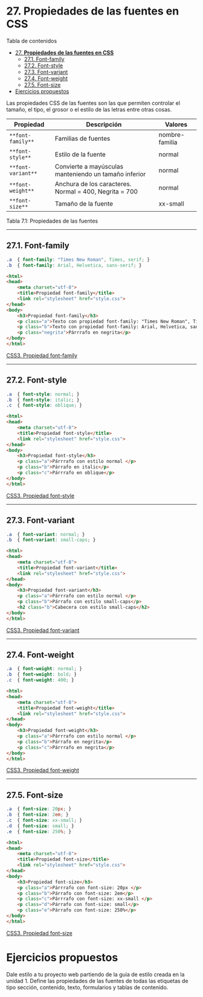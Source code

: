 # 27. **Propiedades de las fuentes en CSS**

Tabla de contenidos

- [27. **Propiedades de las fuentes en CSS**](#27-propiedades-de-las-fuentes-en-css)
  - [27.1. Font-family](#271-font-family)
  - [27.2. Font-style](#272-font-style)
  - [27.3. Font-variant](#273-font-variant)
  - [27.4. Font-weight](#274-font-weight)
  - [27.5. Font-size](#275-font-size)
- [Ejercicios propuestos](#ejercicios-propuestos)

Las propiedades CSS de las fuentes son las que permiten controlar el tamaño, el tipo, el grosor o el estilo de las letras entre otras cosas.

| Propiedad | Descripción | Valores |
| --- | --- | --- |
| `**font-family**` | Familias de fuentes | nombre-familia|nombre-familia-genérica| * |
| `**font-style**` | Estilo de la fuente | normal | italic | oblique |
| `**font-variant**` | Convierte a mayúsculas manteniendo un tamaño inferior | normal | small-caps |
| `**font-weight**` | Anchura de los caracteres. Normal = 400, Negrita = 700 | normal | bold | bolder | lighter | 100 | 200 | 300 | 400 | 500 | 600 | 700 | 800 | 900 |
| `**font-size**` | Tamaño de la fuente | xx-small | x-small | small | medium | large | x-large | xx-large | larger | smaller | longitud | porcentaje |
Tabla 7.1: Propiedades de las fuentes

* * * * *

## 27.1. Font-family

```css
.a  { font-family: "Times New Roman", Times, serif; }
.b  { font-family: Arial, Helvetica, sans-serif; }
```

```html
<html>
<head>
    <meta charset="utf-8"> 
    <title>Propiedad font-family</title> 
    <link rel="stylesheet" href="style.css"> 
</head>
<body>
    <h3>Propiedad font-family</h3>
    <p class="a">Texto con propiedad font-family: "Times New Roman", Times, serif; </p>
    <p class="b">Texto con propiedad font-family: Arial, Helvetica, sans-serif;</p>
    <p class="negrita">Párrrafo en negrita</p>
</body>
</html>
```

[CSS3. Propiedad font-family](https://codepen.io/sergio-rey-personal/pen/NWxbaaZ)


* * * * *

## 27.2. Font-style

```css
.a  { font-style: normal; }
.b  { font-style: italic; }
.c  { font-style: oblique; }
```

```html
<html>
<head>
    <meta charset="utf-8"> 
    <title>Propiedad font-style</title> 
    <link rel="stylesheet" href="style.css"> 
</head>
<body>
    <h3>Propiedad font-style</h3>
    <p class="a">Párrrafo con estilo normal </p>
    <p class="b">Párrafo en italic</p>
    <p class="c">Párrrafo en oblique</p>
</body>
</html>
```

[CSS3. Propiedad font-style](https://codepen.io/sergio-rey-personal/pen/qBbqPpV)

* * * * *

## 27.3. Font-variant

```css
.a  { font-variant: normal; }
.b  { font-variant: small-caps; }
```

```html
<html>
<head>
    <meta charset="utf-8"> 
    <title>Propiedad font-variant</title> 
    <link rel="stylesheet" href="style.css"> 
</head>
<body>
    <h3>Propiedad font-variant</h3>
    <p class="a">Párrrafo con estilo normal </p>
    <p class="b">Párrafo con estilo small-caps</p>
    <h2 class="b">Cabecera con estilo small-caps</h2>
</body>
</html>
```

[CSS3. Propiedad font-variant](https://codepen.io/sergio-rey-personal/pen/oNbYGqq)

* * * * *

## 27.4. Font-weight

```css
.a  { font-weight: normal; }
.b  { font-weight: bold; }
.c  { font-weight: 400; }
```

```html
<html>
<head>
    <meta charset="utf-8"> 
    <title>Propiedad font-weight</title> 
    <link rel="stylesheet" href="style.css"> 
</head>
<body>
    <h3>Propiedad font-weight</h3>
    <p class="a">Párrrafo con estilo normal </p>
    <p class="b">Párrafo en negrita</p>
    <p class="c">Párrrafo en negrita</p>
</body>
</html>
```
[CSS3. Propiedad font-weight](https://codepen.io/sergio-rey-personal/pen/rNxWGKj)

* * * * *

## 27.5. Font-size

```css
.a  { font-size: 20px; }
.b  { font-size: 2em; }
.c  { font-size: xx-small; }
.d  { font-size: small; }
.e  { font-size: 250%; }
```

```html
<html>
<head>
    <meta charset="utf-8"> 
    <title>Propiedad font-size</title> 
    <link rel="stylesheet" href="style.css"> 
</head>
<body>
    <h3>Propiedad font-size</h3>
    <p class="a">Párrrafo con font-size: 20px </p>
    <p class="b">Párrafo con font-size: 2em</p>
    <p class="c">Párrrafo con font-size: xx-small </p>
    <p class="d">Párrafo con font-size: small</p>
    <p class="e">Párrafo con font-size: 250%</p>
</body>
</html>
```

[CSS3. Propiedad font-size](https://codepen.io/sergio-rey-personal/pen/abdBLjL)

# Ejercicios propuestos

Dale estilo a tu proyecto web partiendo de la guía de estilo creada en la unidad 1. Define las propiedades de las fuentes de todas las etiquetas de tipo sección, contenido, texto, formularios y tablas de contenido.